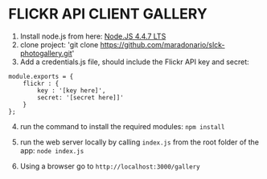 # FLICKR API CLIENT GALLERY

1. Install node.js from here: [Node.JS 4.4.7 LTS](https://nodejs.org/en/)
2. clone project: 'git clone https://github.com/maradonario/slck-photogallery.git'
3. Add a credentials.js file, should include the Flickr API key and secret:
```
module.exports = {
    flickr : {
        key : '[key here]',
        secret: '[secret here]]'
    }
};
```
4. run the command to install the required modules:
`npm install`

5. run the web server locally by calling `index.js` from the root folder of the app:
`node index.js`

6. Using a browser go to `http://localhost:3000/gallery`
